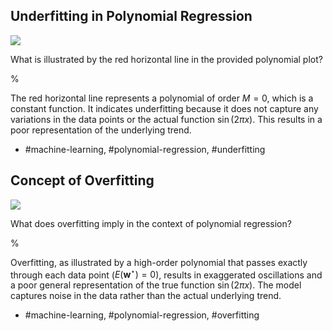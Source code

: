 ## Underfitting in Polynomial Regression

![](https://cdn.mathpix.com/cropped/2024_05_18_a0676cf8759377514923g-1.jpg?height=427&width=706&top_left_y=214&top_left_x=155)

What is illustrated by the red horizontal line in the provided polynomial plot?

%

The red horizontal line represents a polynomial of order $M=0$, which is a constant function. It indicates underfitting because it does not capture any variations in the data points or the actual function $\sin(2\pi x)$. This results in a poor representation of the underlying trend.

 - #machine-learning, #polynomial-regression, #underfitting


## Concept of Overfitting

![](https://cdn.mathpix.com/cropped/2024_05_18_a0676cf8759377514923g-1.jpg?height=428&width=705&top_left_y=736&top_left_x=153)

What does overfitting imply in the context of polynomial regression?

%

Overfitting, as illustrated by a high-order polynomial that passes exactly through each data point ($E(\mathbf{w}^{\star})=0$), results in exaggerated oscillations and a poor general representation of the true function $\sin(2\pi x)$. The model captures noise in the data rather than the actual underlying trend.

 - #machine-learning, #polynomial-regression, #overfitting